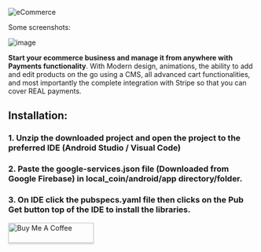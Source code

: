 ![eCommerce](https://i.imgur.com/SraxGPm.png)

Some screenshots:

![image](https://i.imgur.com/gXbjZXl.png)

**Start your ecommerce business and manage it from anywhere with Payments functionality**. With Modern design, animations, the ability to add and edit products on the go using a CMS, all advanced cart functionalities, and most importantly the complete integration with Stripe so that you can cover REAL payments.



<h2>Installation:</h2>

<h3>1. Unzip the downloaded project and open the project to the preferred IDE (Android Studio / Visual Code)</h3>


<h3>2. Paste the google-services.json file (Downloaded from Google Firebase) in local_coin/android/app directory/folder.</h3>

 
<h3>3. On IDE click the pubspecs.yaml file then clicks on the Pub Get button top of the IDE to install the libraries.</h3>


<a href="https://www.buymeacoffee.com/amrhishamks" target="_blank"><img src="https://www.buymeacoffee.com/assets/img/custom_images/orange_img.png" alt="Buy Me A Coffee" style="height: 41px !important;width: 174px !important;box-shadow: 0px 3px 2px 0px rgba(190, 190, 190, 0.5) !important;-webkit-box-shadow: 0px 3px 2px 0px rgba(190, 190, 190, 0.5) !important;" ></a>

